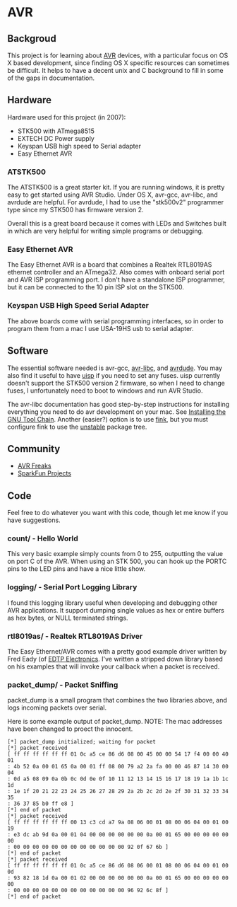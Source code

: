 # AVR

## Backgroud

This project is for learning about [AVR](http:////www.atmel.com/products/AVR/)
devices, with a particular focus on OS X based development, since finding OS X
specific resources can sometimes be difficult.  It helps to have a decent unix
and C background to fill in some of the gaps in documentation.

## Hardware

Hardware used for this project (in 2007):

* STK500 with ATmega8515
* EXTECH DC Power supply
* Keyspan USB high speed to Serial adapter
* Easy Ethernet AVR

### ATSTK500

The ATSTK500 is a great starter kit.  If you are running windows, it is pretty
easy to get started using AVR Studio.  Under OS X, avr-gcc, avr-libc, and
avrdude are helpful.  For avrdude, I had to use the "stk500v2" programmer type
since my STK500 has firmware version 2.

Overall this is a great board because it comes with LEDs and Switches built in
which are very helpful for writing simple programs or debugging.

### Easy Ethernet AVR

The Easy Ethernet AVR is a board that combines a Realtek RTL8019AS ethernet
controller and an ATmega32.  Also comes with onboard serial port and AVR ISP
programming port.  I don't have a standalone ISP programmer, but it can be
connected to the 10 pin ISP slot on the STK500.

### Keyspan USB High Speed Serial Adapter

The above boards come with serial programming interfaces, so in order to
program them from a mac I use USA-19HS usb to serial adapter.

## Software

The essential software needed is avr-gcc, [avr-libc](http://www.nongnu.org/avr-libc),
and [avrdude](http://www.bsdhome.com/avrdude/).  You may also find it useful to
have [uisp](https://www.nongnu.org/uisp/) if you need to set any fuses.  uisp
currently doesn't support the STK500 version 2 firmware, so when I need to
change fuses, I unfortunately need to boot to windows and run AVR Studio.

The avr-libc documentation has good step-by-step instructions for installing
everything you need to do avr development on your mac.
See [Installing the GNU Tool Chain](http://www.nongnu.org/avr-libc/user-manual/install_tools.html).
Another (easier?) option is to use [fink](http://www.finkproject.org/), but you
must configure fink to use the [unstable](http://www.finkproject.org/faq/usage-fink.php?phpLang=en#unstable)
package tree.

## Community

* [AVR Freaks](http://www.avrfreaks.net/)
* [SparkFun Projects](https://www.sparkfun.com/index?p=tutorials)

## Code

Feel free to do whatever you want with this code, though let me know if you
have suggestions.

### count/ - Hello World

This very basic example simply counts from 0 to 255, outputting the value on
port C of the AVR.  When using an STK 500, you can hook up the PORTC pins to
the LED pins and have a nice little show.

### logging/ - Serial Port Logging Library

I found this logging library useful when developing and debugging other AVR
applications.  It support dumping single values as hex or entire buffers as hex
bytes, or NULL terminated strings.

### rtl8019as/ - Realtek RTL8019AS Driver

The Easy Ethernet/AVR comes with a pretty good example driver written by Fred Eady (of [EDTP Electronics](http://www.edtp.com").
I've written a stripped down library based on his examples that will invoke
your callback when a packet is received.

### packet_dump/ - Packet Sniffing

packet_dump is a small program that combines the two libraries above, and logs incoming packets over serial.

Here is some example output of packet_dump. NOTE: The mac addresses have been changed to proect the innocent.

```
[*] packet_dump initialized; waiting for packet
[*] packet received
[ ff ff ff ff ff ff 01 0c a5 ce 86 d6 08 00 45 00 00 54 17 f4 00 00 40 01 
: 4b 52 0a 00 01 65 0a 00 01 ff 08 00 79 a2 2a fa 00 00 46 87 14 30 00 04 
: 0d a5 08 09 0a 0b 0c 0d 0e 0f 10 11 12 13 14 15 16 17 18 19 1a 1b 1c 1d 
: 1e 1f 20 21 22 23 24 25 26 27 28 29 2a 2b 2c 2d 2e 2f 30 31 32 33 34 35 
: 36 37 85 b0 ff e8 ]
[*] end of packet
[*] packet received
[ ff ff ff ff ff ff 00 13 c3 cd a7 9a 08 06 00 01 08 00 06 04 00 01 00 19 
: e3 dc ab 9d 0a 00 01 04 00 00 00 00 00 00 0a 00 01 65 00 00 00 00 00 00 
: 00 00 00 00 00 00 00 00 00 00 00 00 92 0f 67 6b ]
[*] end of packet
[*] packet received
[ ff ff ff ff ff ff 01 0c a5 ce 86 d6 08 06 00 01 08 00 06 04 00 01 00 0d 
: 93 82 18 1d 0a 00 01 02 00 00 00 00 00 00 0a 00 01 65 00 00 00 00 00 00 
: 00 00 00 00 00 00 00 00 00 00 00 00 96 92 6c 8f ]
[*] end of packet
```



